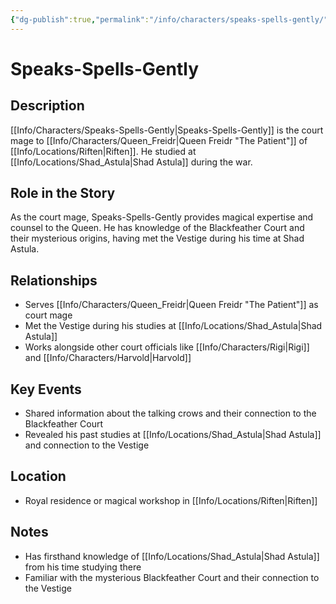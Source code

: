 ```yaml
---
{"dg-publish":true,"permalink":"/info/characters/speaks-spells-gently/"}
---
```


# Speaks-Spells-Gently

## Description
[[Info/Characters/Speaks-Spells-Gently\|Speaks-Spells-Gently]] is the court mage to [[Info/Characters/Queen_Freidr\|Queen Freidr "The Patient"]] of [[Info/Locations/Riften\|Riften]]. He studied at [[Info/Locations/Shad_Astula\|Shad Astula]] during the war.

## Role in the Story
As the court mage, Speaks-Spells-Gently provides magical expertise and counsel to the Queen. He has knowledge of the Blackfeather Court and their mysterious origins, having met the Vestige during his time at Shad Astula.

## Relationships
- Serves [[Info/Characters/Queen_Freidr\|Queen Freidr "The Patient"]] as court mage
- Met the Vestige during his studies at [[Info/Locations/Shad_Astula\|Shad Astula]]
- Works alongside other court officials like [[Info/Characters/Rigi\|Rigi]] and [[Info/Characters/Harvold\|Harvold]]

## Key Events
- Shared information about the talking crows and their connection to the Blackfeather Court
- Revealed his past studies at [[Info/Locations/Shad_Astula\|Shad Astula]] and connection to the Vestige

## Location
- Royal residence or magical workshop in [[Info/Locations/Riften\|Riften]]

## Notes
- Has firsthand knowledge of [[Info/Locations/Shad_Astula\|Shad Astula]] from his time studying there
- Familiar with the mysterious Blackfeather Court and their connection to the Vestige